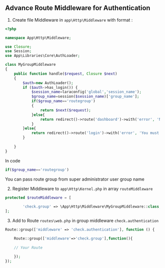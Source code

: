 ## Advance Route Middleware for Authentication ##

1. Create file Middleware in `app\Http\Middleware` with format : 

```php
<?php

namespace App\Http\Middleware;

use Closure;
use Session;
use App\Libraries\Core\AuthLoader;

class MyGroupMiddleware
{
    public function handle($request, Closure $next)
    {
        $auth=new AuthLoader();
        if ($auth->has_login()) {
            $session_name=laraconfig('global','session_name');
            $group_name=session($session_name)['group_name'];
            if($group_name=='routegroup')
            {
                return $next($request);
            }else{
                return redirect()->route('dashboard')->with('error', 'Not Authentication');
            }
        }else{
            return redirect()->route('login')->with('error', 'You must login first!');
        }
        
    }
}

```

In code 
```php
if($group_name=='routegroup')
```
You can pass route group from super administrator user group name


2. Register Middleware to `app\Http\Kernel.php` in array `routeMiddleware`

```php
protected $routeMiddleware = [
        
        'check.group' => \App\Http\Middleware\MyGroupMiddleware::class,
];
```

3. Add to Route `routes\web.php` in group middleware `check.authentication`

```php
Route::group(['middleware' => 'check.authentication'], function () {

	Route::group(['middleware'=>'check.group'],function(){
	
	// Your Route
	
	});
});
```

